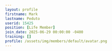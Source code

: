 ```yaml
---
layout: profile
firstname: Mark
lastname: Peduto
userid: 15425
position: [Life Member]
join_date: 2025-06-29 00:00:00 -0400
training: []
profile: /assets/img/members/default/avatar.png
---
```

